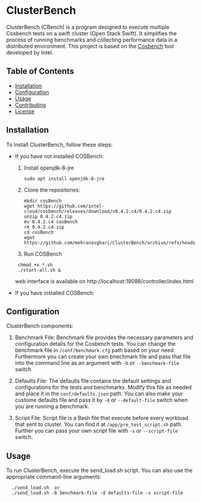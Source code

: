 # ClusterBench
ClusterBench (CBench) is a program designed to execute multiple Cosbench tests on a swift cluster (Open Stack Swift). It simplifies the process of running benchmarks and collecting performance data in a distributed environment. This project is based on the [Cosbench](https://github.com/intel-cloud/cosbench) tool developed by Intel.

## Table of Contents

- [Installation](#Installation)
- [Configuration](#configuration)
- [Usage](#Usage)
- [Contributing](#contributing)
- [License](#license)

## Installation

To Install ClusterBench, follow these steps:

- If you have not installed COSBench:

  1. Install openjdk-8-jre
     ```shell
     sudo apt install openjdk-8-jre
     ```

  2. Clone the repositories:

       ```shell
       mkdir cosBench
       wget https://github.com/intel-cloud/cosbench/releases/download/v0.4.2.c4/0.4.2.c4.zip
       unzip 0.4.2.c4.zip
       mv 0.4.2.c4 cosBench
       rm 0.4.2.c4.zip
       cd cosBench
       wget https://github.com/mehranasghari/ClusterBench/archive/refs/heads/main.zip
      ```


  3. Run COSBench
    ```shell
     chmod +x *.sh
     ./start-all.sh &
     ```
    web interface is available on http://localhost:19088/controller/index.html
 
- If you have installed COSBench:
     

## Configuration

ClusterBench components:

1. Benchmark File: Benchmark file provides the necessary parameters and configuration details for the Cosbench tests. You can change the benchmark file in `/conf/benchmark.cfg` path based on your need. Furthermore you can create your own bnechmark file and pass that file into the command line as an argument with `-b` or `--benchmark-file` switch

2. Defaults File: The defaults file contains the default settings and configurations for the tests and benchmarks. Modify this file as needed and place it in the `conf/defaults.json` path. You can also make your custome defaults file and pass it by `-d` or `--default-file` switch when you are running a benchmark.

3. Script File: Script file is a Bash file that execute before every workload that sent to cluster. You can find it at `/app/pre_test_script.sh` path. Further you can pass your own script file with `-s` or `--script-file` switch.


## Usage

To run ClusterBench, execute the send_load.sh script.
You can also use the appropriate command-line arguments:

  ```shell
    ./send_load.sh  or
    ./send_load.sh -b benchmark-file -d defaults-file -s script-file
  ```




